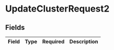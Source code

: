 # UpdateClusterRequest2


## Fields

| Field       | Type        | Required    | Description |
| ----------- | ----------- | ----------- | ----------- |
